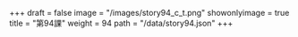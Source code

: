 +++
draft = false 
image = "/images/story94_c_t.png" 
showonlyimage = true 
title = "第94課" 
weight = 94 
path = "/data/story94.json" 
+++
